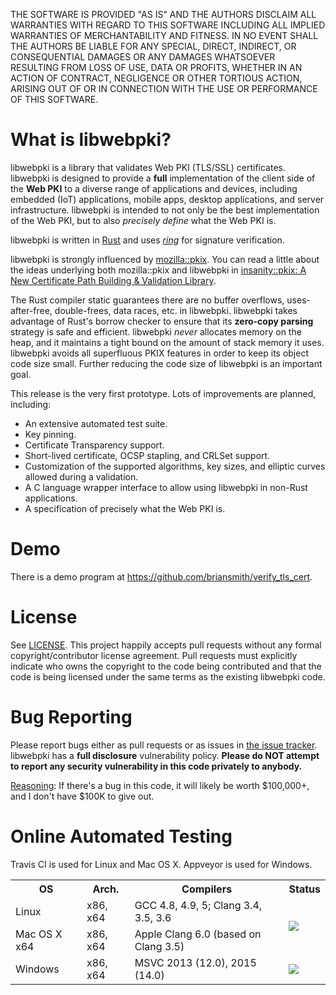 THE SOFTWARE IS PROVIDED "AS IS" AND THE AUTHORS DISCLAIM ALL WARRANTIES
WITH REGARD TO THIS SOFTWARE INCLUDING ALL IMPLIED WARRANTIES OF
MERCHANTABILITY AND FITNESS. IN NO EVENT SHALL THE AUTHORS BE LIABLE FOR
ANY SPECIAL, DIRECT, INDIRECT, OR CONSEQUENTIAL DAMAGES OR ANY DAMAGES
WHATSOEVER RESULTING FROM LOSS OF USE, DATA OR PROFITS, WHETHER IN AN
ACTION OF CONTRACT, NEGLIGENCE OR OTHER TORTIOUS ACTION, ARISING OUT OF
OR IN CONNECTION WITH THE USE OR PERFORMANCE OF THIS SOFTWARE.



What is libwebpki?
==================

libwebpki is a library that validates Web PKI (TLS/SSL) certificates. libwebpki
is designed to provide a **full** implementation of the client side of the
**Web PKI** to a diverse range of applications and devices,
including embedded (IoT) applications, mobile apps, desktop applications, and
server infrastructure. libwebpki is intended to not only be the best
implementation of the Web PKI, but to also *precisely define* what the Web PKI
is.

libwebpki is written in [Rust](https://www.rust-lang.org/) and uses
[*ring*](https://github.com/briansmith/ring) for signature verification.

libwebpki is strongly influenced by
[mozilla::pkix](https://github.com/briansmith/mozillapkix). You can read a
little about the ideas underlying both mozilla::pkix and libwebpki in
[insanity::pkix: A New Certificate Path Building & Validation
Library](https://briansmith.org/insanity-pkix.html).

The Rust compiler static guarantees there are no buffer overflows,
uses-after-free, double-frees, data races, etc. in libwebpki. libwebpki takes
advantage of Rust's borrow checker to ensure that its **zero-copy parsing**
strategy is safe and efficient. libwebpki *never* allocates memory on the heap,
and it maintains a tight bound on the amount of stack memory it uses. libwebpki
avoids all superfluous PKIX features in order to keep its object code size
small. Further reducing the code size of libwebpki is an important goal.

This release is the very first prototype. Lots of improvements are planned,
including:

* An extensive automated test suite.
* Key pinning.
* Certificate Transparency support.
* Short-lived certificate, OCSP stapling, and CRLSet support.
* Customization of the supported algorithms, key sizes, and elliptic curves
  allowed during a validation.
* A C language wrapper interface to allow using libwebpki in non-Rust
  applications.
* A specification of precisely what the Web PKI is.



Demo
====

There is a demo program at https://github.com/briansmith/verify_tls_cert.



License
=======

See [LICENSE](LICENSE). This project happily accepts pull requests without any
formal copyright/contributor license agreement. Pull requests must explicitly
indicate who owns the copyright to the code being contributed and that the code
is being licensed under the same terms as the existing libwebpki code.



Bug Reporting
=============

Please report bugs either as pull requests or as issues in [the issue
tracker](https://github.com/briansmith/webpki/issues). libwebpki has a
**full disclosure** vulnerability policy. **Please do NOT attempt to report
any security vulnerability in this code privately to anybody.**

[Reasoning](https://twitter.com/BRIAN_____/status/638496865017704448): If there's a bug in this code, it will likely be worth $100,000+, and I don't have $100K to give out.


Online Automated Testing
========================

Travis CI is used for Linux and Mac OS X. Appveyor is used for Windows.

<table>
<tr><th>OS</th><th>Arch.</th><th>Compilers</th><th>Status</th>
<tr><td>Linux</td>
    <td>x86, x64<td>GCC 4.8, 4.9, 5; Clang 3.4, 3.5, 3.6</td>
    <td rowspan=2><a title="Build Status" href=https://travis-ci.org/briansmith/webpki><img src=https://travis-ci.org/briansmith/webpki.svg?branch=wip></a>
</tr>
<tr><td>Mac OS X x64</td>
    <td>x86, x64</td>
    <td>Apple Clang 6.0 (based on Clang 3.5)</td>
</tr>
<tr><td>Windows</td>
    <td>x86, x64</td>
    <td>MSVC 2013 (12.0), 2015 (14.0)</td>
    <td><a title="Build Status" href=https://ci.appveyor.com/project/briansmith/webpki/branch/wip><img src=https://ci.appveyor.com/api/projects/status/oypnhn7d5c8lpplw/branch/wip?svg=true></a>
</tr>
</table>
